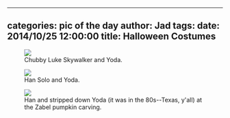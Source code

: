 
---
categories: pic of the day
author: Jad
tags: 
date: 2014/10/25 12:00:00
title: Halloween Costumes 
---

<figure>
<img src="/img/2014/10/25/img_9832_medium.jpg" />
<figcaption>Chubby Luke Skywalker and Yoda.</figcaption>
</figure>

<figure>
<img src="/img/2014/10/25/img_9823_medium.jpg" />
<figcaption>Han Solo and Yoda.</figcaption>
</figure>

<figure>
<img src="/img/2014/10/25/img_20141025_184411846_medium.jpg" />
<figcaption>Han and stripped down Yoda (it was in the 80s--Texas, y'all) at the Zabel pumpkin
carving.</figcaption>
</figure>

